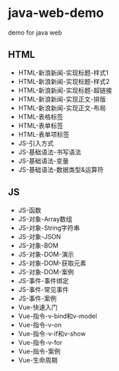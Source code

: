 # java-web-demo
demo for java web

## HTML
- HTML-新浪新闻-实现标题-样式1
- HTML-新浪新闻-实现标题-样式2
- HTML-新浪新闻-实现标题-超链接
- HTML-新浪新闻-实现正文-排版
- HTML-新浪新闻-实现正文-布局
- HTML-表格标签
- HTML-表单标签
- HTML-表单项标签
- JS-引入方式
- JS-基础语法-书写语法
- JS-基础语法-变量
- JS-基础语法-数据类型&运算符

## JS
- JS-函数
- JS-对象-Array数组
- JS-对象-String字符串
- JS-对象-JSON
- JS-对象-BOM
- JS-对象-DOM-演示
- JS-对象-DOM-获取元素
- JS-对象-DOM-案例
- JS-事件-事件绑定
- JS-事件-常见事件
- JS-事件-案例
- Vue-快速入门
- Vue-指令-v-bind和v-model
- Vue-指令-v-on
- Vue-指令-v-if和v-show
- Vue-指令-v-for
- Vue-指令-案例
- Vue-生命周期
